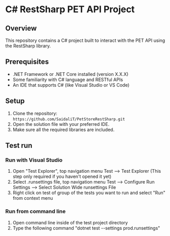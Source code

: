 # C# RestSharp PET API Project 

## Overview
This repository contains a C# project built to interact with the PET API using the RestSharp library. 

## Prerequisites
- .NET Framework or .NET Core installed (version X.X.X)
- Some familiarity with C# language and RESTful APIs
- An IDE that supports C# (like Visual Studio or VS Code)

## Setup
1. Clone the repository: `https://github.com/SaidaliT/PetStoreRestSharp.git`
2. Open the solution file with your preferred IDE.
3. Make sure all the required libraries are included.

## Test run
 
### Run with Visual Studio
1. Open "Test Explorer", top navigation menu Test --> Test Explorer (This step only required if you haven't opened it yet)
2. Select .runsettings file, top navigation menu Test --> Configure Run Settings --> Select Solution Wide runsettings File
3. Right click on test of group of the tests you want to run and select "Run" from context menu
 
### Run from command line
1. Open command line inside of the test project directory
2. Type the following command "dotnet test --settings prod.runsettings"